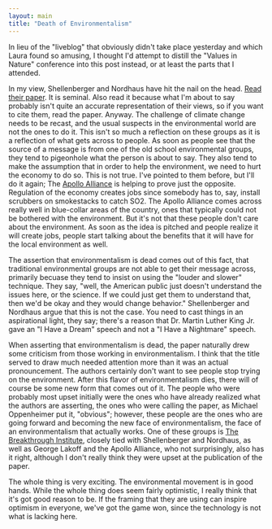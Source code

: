 ```yaml
---
layout: main
title: "Death of Environmentalism"
---
```

In lieu of the "liveblog" that obviously didn't take place yesterday and which
Laura found so amusing, I thought I'd attempt to distill the "Values in
Nature" conference into this post instead, or at least the parts that I
attended.

  
In my view, Shellenberger and Nordhaus have hit the nail on the head. [Read
their paper](http://www.grist.org/news/maindish/2005/01/13/doe-reprint/). It
is seminal. Also read it because what I'm about to say probably isn't quite an
accurate representation of their views, so if you want to cite them, read the
paper. Anyway. The challenge of climate change needs to be recast, and the
usual suspects in the environmental world are not the ones to do it. This
isn't so much a reflection on these groups as it is a reflection of what gets
across to people. As soon as people see that the source of a message is from
one of the old school environmental groups, they tend to pigeonhole what the
person is about to say. They also tend to make the assumption that in order to
help the environment, we need to hurt the economy to do so. This is not true.
I've pointed to them before, but I'll do it again; The [Apollo
Alliance](http://www.apolloalliance.org/) is helping to prove just the
opposite. Regulation of the economy creates jobs since somebody has to, say,
install scrubbers on smokestacks to catch SO2. The Apollo Alliance comes
across really well in blue-collar areas of the country, ones that typically
could not be bothered with the environment. But it's not that these people
don't care about the environment. As soon as the idea is pitched and people
realize it will create jobs, people start talking about the benefits that it
will have for the local environment as well.

  
The assertion that environmentalism is dead comes out of this fact, that
traditional environmental groups are not able to get their message across,
primarily becuase they tend to insist on using the "louder and slower"
technique. They say, "well, the American public just doesn't understand the
issues here, or the science. If we could just get them to understand that,
then we'd be okay and they would change behavior." Shellenberger and Nordhaus
argue that this is not the case. You need to cast things in an aspirational
light, they say; there's a reason that Dr. Martin Luther King Jr. gave an "I
Have a Dream" speech and not a "I Have a Nightmare" speech.

  
When asserting that environmentalism is dead, the paper naturally drew some
criticism from those working in environmentalism. I think that the title
served to draw much needed attention more than it was an actual pronouncement.
The authors certainly don't want to see people stop trying on the environment.
After this flavor of environmentalism dies, there will of course be some new
form that comes out of it. The people who were probably most upset initially
were the ones who have already realized what the authors are asserting, the
ones who were calling the paper, as Michael Oppenheimer put it, "obvious";
however, these people are the ones who are going forward and becoming the new
face of environmentalism, the face of an environmentalism that actually works.
One of these groups is [The Breakthrough
Institute](http://www.thebreakthrough.org/index.php), closely tied with
Shellenberger and Nordhaus, as well as George Lakoff and the Apollo Alliance,
who not surprisingly, also has it right, although I don't really think they
were upset at the publication of the paper.

  
The whole thing is very exciting. The environmental movement is in good hands.
While the whole thing does seem fairly optimistic, I really think that it's
got good reason to be. If the framing that they are using can inspire optimism
in everyone, we've got the game won, since the technology is not what is
lacking here.

